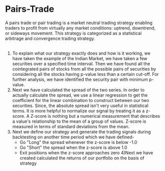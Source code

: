 # Pairs-Trade
A pairs trade or pair trading is a market neutral trading strategy enabling traders to profit from virtually any market conditions: uptrend, downtrend, or sideways movement. This strategy is categorized as a statistical arbitrage and convergence trading strategy.<br>
<br>
1) To explain what our strategy exactly does and how is it working, we have taken the example of the Indian Market, we have taken a few securities over a specified time interval. Then we have found all the cointegrated pairs of stocks from all the possible pairs of securities by considering all the stocks having p-value less than a certain cut-off. For further analysis, we have identified the security pair with minimum p-value.<br>
2) Next we have calculated the spread of the two series. In order to actually calculate the spread, we use a linear regression to get the coefficient for the linear combination to construct between our two securities. Since, the absolute spread isn't very useful in statistical terms. It is more helpful to normalize our signal by treating it as a z-score. A Z-score is nothing but a numerical measurement that describes a value's relationship to the mean of a group of values. Z-score is measured in terms of standard deviations from the mean.<br>
3) Next we define our strategy and generate the trading signals during backtesting on another time period which we have defined-<br>
   * Go "Long" the spread whenever the z-score is below -1.0
   * Go "Short" the spread when the z-score is above 1.0
   * Exit positions when the z-score approaches zero
4)Next we have created calculated the returns of our portfolio on the basis of strategy
